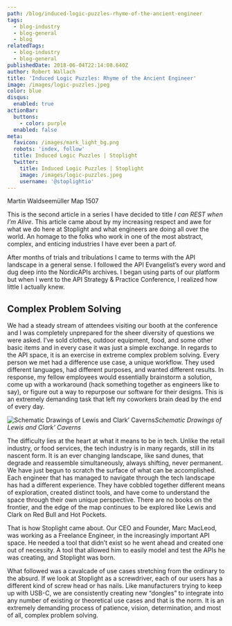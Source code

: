 ```yaml
---
path: /blog/induced-logic-puzzles-rhyme-of-the-ancient-engineer
tags:
  - blog-industry
  - blog-general
  - blog
relatedTags:
  - blog-industry
  - blog-general
publishedDate: 2018-06-04T22:14:08.640Z
author: Robert Wallach
title: 'Induced Logic Puzzles: Rhyme of the Ancient Engineer'
image: /images/logic-puzzles.jpeg
color: blue
disqus:
  enabled: true
actionBar:
  buttons:
    - color: purple
  enabled: false
meta:
  favicon: /images/mark_light_bg.png
  robots: 'index, follow'
  title: Induced Logic Puzzles | Stoplight
  twitter:
    title: Induced Logic Puzzles | Stoplight
    image: /images/logic-puzzles.jpeg
    username: '@stoplightio'
---
```

Martin Waldseemüller Map 1507

This is the second article in a series I have decided to title *I can REST when I’m Alive*. This article came about by my increasing respect and awe for what we do here at Stoplight and what engineers are doing all over the world. An homage to the folks who work in one of the most abstract, complex, and enticing industries I have ever been a part of.

After months of trials and tribulations I came to terms with the API landscape in a general sense. I followed the API Evangelist’s every word and dug deep into the NordicAPIs archives. I began using parts of our platform but when I went to the API Strategy & Practice Conference, I realized how little I actually knew.

## Complex Problem Solving

We had a steady stream of attendees visiting our booth at the conference and I was completely unprepared for the sheer diversity of questions we were asked. I’ve sold clothes, outdoor equipment, food, and some other basic items and in every case it was just a simple exchange. In regards to the API space, it is an exercise in extreme complex problem solving. Every person we met had a difference use case, a unique workflow. They used different languages, had different purposes, and wanted different results. In response, my fellow employees would essentially brainstorm a solution, come up with a workaround (hack something together as engineers like to say), or figure out a way to repurpose our software for their designs. This is an extremely demanding task that left my coworkers brain dead by the end of every day.

![Schematic Drawings of Lewis and Clark’ Caverns](https://cdn-images-1.medium.com/max/2048/1*AW3fParLV1Oyku1CntHTOA.jpeg)*Schematic Drawings of Lewis and Clark’ Caverns*

The difficulty lies at the heart at what it means to be in tech. Unlike the retail industry, or food services, the tech industry is in many regards, still in its nascent form. It is an ever changing landscape, like sand dunes, that degrade and reassemble simultaneously, always shifting, never permanent. We have just begun to scratch the surface of what can be accomplished. Each engineer that has managed to navigate through the tech landscape has had a different experience. They have cobbled together different means of exploration, created distinct tools, and have come to understand the space through their own unique perspective. There are no books on the frontier, and the edge of the map continues to be explored like Lewis and Clark on Red Bull and Hot Pockets.

That is how Stoplight came about. Our CEO and Founder, Marc MacLeod, was working as a Freelance Engineer, in the increasingly important API space. He needed a tool that didn’t exist so he went ahead and created one out of necessity. A tool that allowed him to easily model and test the APIs he was creating, and Stoplight was born.

What followed was a cavalcade of use cases stretching from the ordinary to the absurd. If we look at Stoplight as a screwdriver, each of our users has a different kind of screw head or has nails. Like manufacturers trying to keep up with USB-C, we are consistently creating new “dongles” to integrate into any number of existing or theoretical use cases and that is the norm. It is an extremely demanding process of patience, vision, determination, and most of all, complex problem solving.
